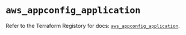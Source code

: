# `aws_appconfig_application`

Refer to the Terraform Registory for docs: [`aws_appconfig_application`](https://registry.terraform.io/providers/hashicorp/aws/3.76.1/docs/resources/appconfig_application).
